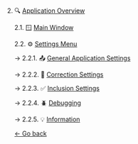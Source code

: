 2. 🔍 [Application Overview](#application-overview)

   2.1. 🪟 [Main Window](mainwindow.md)

   2.2. ⚙️ [Settings Menu](settingswindow.md)

   → 2.2.1. 📤 [General Application Settings](settingswindow.md#general-application-settings)

   → 2.2.2. 📝 [Correction Settings](settingswindow.md#correction-settings)

   → 2.2.3. ✅ [Inclusion Settings](settingswindow.md#inclusion-settings)

   → 2.2.4. 🪲 [Debugging](settingswindow.md#debugging)

   → 2.2.5. 💡 [Information](settingswindow.md#information)

   [← Go back](../README-EN.md)
